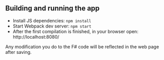 ## Building and running the app

* Install JS dependencies: `npm install`
* Start Webpack dev server: `npm start`
* After the first compilation is finished, in your browser open: http://localhost:8080/

Any modification you do to the F# code will be reflected in the web page after saving.
